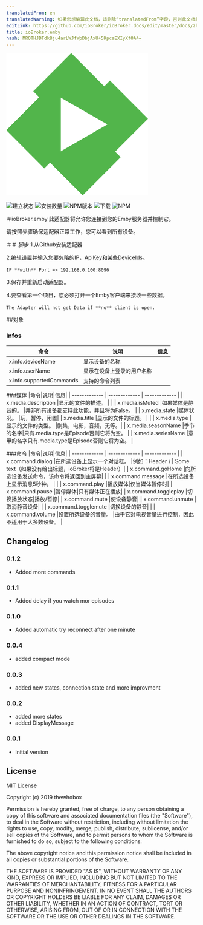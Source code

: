 ```yaml
---
translatedFrom: en
translatedWarning: 如果您想编辑此文档，请删除“translatedFrom”字段，否则此文档将再次自动翻译
editLink: https://github.com/ioBroker/ioBroker.docs/edit/master/docs/zh-cn/adapterref/iobroker.emby/README.md
title: ioBroker.emby
hash: MROTHJDTdk8ju4arLWJfWpDbjAxU+5KpcaEXIyXf0A4=
---
```

![商标](../../../en/adapterref/iobroker.emby/admin/emby.png)

![建立状态](https://travis-ci.org/thewhobox/ioBroker.emby.svg?branch=master)
![安装数量](http://iobroker.live/badges/emby-stable.svg)
![NPM版本](http://img.shields.io/npm/v/iobroker.emby.svg)
![下载](https://img.shields.io/npm/dm/iobroker.emby.svg)
![NPM](https://nodei.co/npm/iobroker.emby.png?downloads=true)

＃ioBroker.emby
此适配器将允许您连接到您的Emby服务器并控制它。

请按照步骤确保适配器正常工作，您可以看到所有设备。

＃＃ 脚步
1.从Github安装适配器

2.编辑设置并输入您要忽略的IP，ApiKey和某些DeviceIds。

```IP **with** Port => 192.168.0.100:8096```

3.保存并重新启动适配器。

4.要查看第一个项目，您必须打开一个Emby客户端来接收一些数据。

```The Adapter will not get Data if **no** client is open.```

##对象
### Infos
|命令|说明|信息|
| ------------- | ------------- | ------------- |
| x.info.deviceName |显示设备的名称| |
| x.info.userName |显示在设备上登录的用户名称|
| x.info.supportedCommands |支持的命令列表| |

###媒体
|命令|说明|信息|
| ------------- | ------------- | ------------- |
| x.media.description |显示的文件的描述。 | |
| x.media.isMuted |如果媒体是静音的。 |并非所有设备都支持此功能，并且将为False。 |
| x.media.state |媒体状况。 |玩，暂停，闲置|
| x.media.title |显示的文件的标题。 | |
| x.media.type |显示的文件的类型。 |剧集，电影，音频，无等。|
| x.media.seasonName |季节的名字|只有.media.type是Episode否则它将为空。 |
| x.media.seriesName |意甲的名字只有.media.type是Episode否则它将为空。 |

###命令
|命令|说明|信息|
| ------------- | ------------- | ------------- |
| x.command.dialog |在所选设备上显示一个对话框。 |例如：Header \ | Some text（如果没有给出标题，ioBroker将是Header）|
| x.command.goHome |向所选设备发送命令，该命令将返回到主屏幕| |
| x.command.message |在所选设备上显示消息5秒钟。 | |
| x.command.play |播放媒体|仅当媒体暂停时|
| x.command.pause |暂停媒体|只有媒体正在播放|
| x.command.toggleplay |切换播放状态|播放/暂停|
| x.command.mute |使设备静音|
| x.command.unmute |取消静音设备| |
| x.command.togglemute |切换设备的静音| |
| x.command.volume |设置所选设备的音量。 |由于它对电视音量进行控制，因此不适用于大多数设备。 |

## Changelog

### 0.1.2
* Added more commands

### 0.1.1
* Added delay if you watch mor episodes

### 0.1.0
* Added automatic try reconnect after one minute

### 0.0.4
* added compact mode

### 0.0.3
* added new states, connection state and more improvment


### 0.0.2
* added more states
* added DisplayMessage

### 0.0.1
* Initial version

## License

MIT License

Copyright (c) 2019 thewhobox

Permission is hereby granted, free of charge, to any person obtaining a copy
of this software and associated documentation files (the "Software"), to deal
in the Software without restriction, including without limitation the rights
to use, copy, modify, merge, publish, distribute, sublicense, and/or sell
copies of the Software, and to permit persons to whom the Software is
furnished to do so, subject to the following conditions:

The above copyright notice and this permission notice shall be included in all
copies or substantial portions of the Software.

THE SOFTWARE IS PROVIDED "AS IS", WITHOUT WARRANTY OF ANY KIND, EXPRESS OR
IMPLIED, INCLUDING BUT NOT LIMITED TO THE WARRANTIES OF MERCHANTABILITY,
FITNESS FOR A PARTICULAR PURPOSE AND NONINFRINGEMENT. IN NO EVENT SHALL THE
AUTHORS OR COPYRIGHT HOLDERS BE LIABLE FOR ANY CLAIM, DAMAGES OR OTHER
LIABILITY, WHETHER IN AN ACTION OF CONTRACT, TORT OR OTHERWISE, ARISING FROM,
OUT OF OR IN CONNECTION WITH THE SOFTWARE OR THE USE OR OTHER DEALINGS IN THE
SOFTWARE.